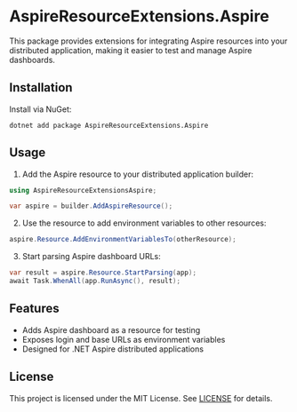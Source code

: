 # AspireResourceExtensions.Aspire

This package provides extensions for integrating Aspire resources into your distributed application, making it easier to test and manage Aspire dashboards.

## Installation

Install via NuGet:

```
dotnet add package AspireResourceExtensions.Aspire
```

## Usage

1. Add the Aspire resource to your distributed application builder:

```csharp
using AspireResourceExtensionsAspire;

var aspire = builder.AddAspireResource();
```

2. Use the resource to add environment variables to other resources:

```csharp
aspire.Resource.AddEnvironmentVariablesTo(otherResource);
```

3. Start parsing Aspire dashboard URLs:

```csharp
var result = aspire.Resource.StartParsing(app);
await Task.WhenAll(app.RunAsync(), result);
```

## Features
- Adds Aspire dashboard as a resource for testing
- Exposes login and base URLs as environment variables
- Designed for .NET Aspire distributed applications

## License

This project is licensed under the MIT License. See [LICENSE](LICENSE) for details.
